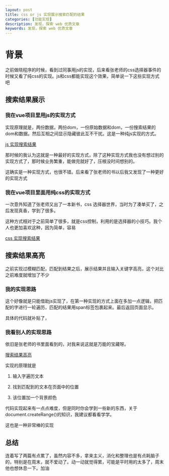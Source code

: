 ```yaml
---
layout: post
title: css or js 实现展示搜索匹配的结果
categories: [功能实现]
description: 发现，探索 web 优质文章
keywords: 发现，探索 web 优质文章
---
```


# 背景
之前做晓程序的时候，看到过同事用js的实现，后来看张老师的css选择器事件的时候又看了纯css的实现。js和css都能实现这个效果，简单说一下这些实现方式吧

## 搜索结果展示
### 我在vue项目里用js的实现方式

实现原理就是，两份数据，两份dom，一份原始数据和dom，一份搜索结果的dom和数据。然后互相之间显示隐藏彼此互不干扰。这是一种纯js实现的方式。

[js 实现搜索结果](https://github.com/sunseekers/vue-compontent/blob/master/src/components/SecondarySearch.vue)

那时候的我认为这就是一种最好的实现方式，除了这种实现方式我也没有想过别的实现方式了，那时候业务繁重，能做完就好了，压根没时间想别的。

这确实是一种实现方式，也很不错。后来看了张老师的书以后我又发现了一种更好的实现方式

### 我在vue项目里面用纯css的实现方式
一次意外知道了张老师又出了一本新书，css 选择器世界，当时为了凑单买了，之后发现真香，学到了很多。

这种方式相对于之前简单了很多，就是css控制，利用的是选择器的小技巧。我个人也更加喜欢这种，因为简单，容易

[css 实现搜索结果](https://github.com/sunseekers/vue-compontent/blob/master/src/components/Search.vue)

## 搜索结果高亮
之前实现过模糊匹配，匹配到结果之后，展示结果并且输入关键字高亮，这个对比之前难度就增加了不少

### 我的实现思路
这个好像就是只能借助js实现了，在第一种实现的方式上面在多加一点逻辑，把匹配的字进行一轮遍历，匹配的结果用span标签包裹起来。最后返回页面显示。

具体的代码就补贴了，

### 我看别人的实现思路
依旧是张老师的书里面看到的，对我来说这就是万能的宝藏呀。

[搜索结果高亮](https://demo.cssworld.cn/new/11/3-4.php)

实现的原理就是

1. 输入字遍历文本

2. 找到匹配到的文本在页面中的位置

3. 该位置加一个背景颜色

代码实现起来有一点点难度，但是同时你会学到一些新的东西，关于document.createRange()的知识，我建议都看看学学。

这也是一种非常棒的实现

## 总结
连着写了两篇有点累了，虽然内容不多，拿来主义，消化和整理也是有点耗脑子的，特别是在周末，就不爱动了。动一动就觉得累，可能是平时用的太多了，周末他也想休息一下。加油


